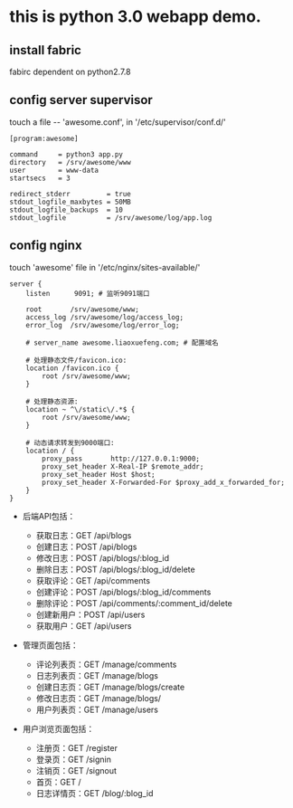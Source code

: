 # this is python 3.0 webapp demo.

## install fabric
fabirc dependent on python2.7.8

## config server supervisor
touch a file -- 'awesome.conf', in '/etc/supervisor/conf.d/'
```
[program:awesome]

command     = python3 app.py
directory   = /srv/awesome/www
user        = www-data
startsecs   = 3

redirect_stderr         = true
stdout_logfile_maxbytes = 50MB
stdout_logfile_backups  = 10
stdout_logfile          = /srv/awesome/log/app.log
```

## config nginx
touch 'awesome' file in '/etc/nginx/sites-available/'
```
server {
    listen      9091; # 监听9091端口

    root       /srv/awesome/www;
    access_log /srv/awesome/log/access_log;
    error_log  /srv/awesome/log/error_log;

    # server_name awesome.liaoxuefeng.com; # 配置域名

    # 处理静态文件/favicon.ico:
    location /favicon.ico {
        root /srv/awesome/www;
    }

    # 处理静态资源:
    location ~ ^\/static\/.*$ {
        root /srv/awesome/www;
    }

    # 动态请求转发到9000端口:
    location / {
        proxy_pass       http://127.0.0.1:9000;
        proxy_set_header X-Real-IP $remote_addr;
        proxy_set_header Host $host;
        proxy_set_header X-Forwarded-For $proxy_add_x_forwarded_for;
    }
}
```

- 后端API包括：
    + 获取日志：GET /api/blogs
    + 创建日志：POST /api/blogs
    + 修改日志：POST /api/blogs/:blog_id
    + 删除日志：POST /api/blogs/:blog_id/delete
    + 获取评论：GET /api/comments
    + 创建评论：POST /api/blogs/:blog_id/comments
    + 删除评论：POST /api/comments/:comment_id/delete
    + 创建新用户：POST /api/users
    + 获取用户：GET /api/users

- 管理页面包括：
    + 评论列表页：GET /manage/comments
    + 日志列表页：GET /manage/blogs
    + 创建日志页：GET /manage/blogs/create
    + 修改日志页：GET /manage/blogs/
    + 用户列表页：GET /manage/users

- 用户浏览页面包括：
    + 注册页：GET /register
    + 登录页：GET /signin
    + 注销页：GET /signout
    + 首页：GET /
    + 日志详情页：GET /blog/:blog_id